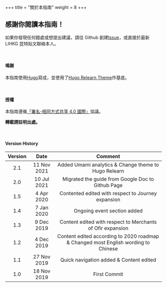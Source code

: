 +++
title = "關於本指南"
weight = 8
+++

## 感謝你閱讀本指南！

如果你發現任何錯處或想提出建議，請往 Github 創建[Issue](https://github.com/regunakyle/lihkg-gwent-guide/issues)，或直接於最新 LIHKG 昆特貼文聯絡本人。

&nbsp;

#### 鳴謝

本指南使用[Hugo](https://github.com/gohugoio/hugo)寫成，並使用了[Hugo Relearn Theme](https://github.com/McShelby/hugo-theme-relearn)作基底。

&nbsp;

#### 授權

本指南遵循[「署名-相同方式共享 4.0 國際」](https://choosealicense.com/licenses/cc-by-sa-4.0/)協議。

**轉載請註明出處。**

&nbsp;

#### Version History

| Version |    Date     |                                      Comment                                       |
| :-----: | :---------: | :--------------------------------------------------------------------------------: |
|   2.1   | 11 Nov 2021 |                Added Umami analytics & Change theme to Hugo Relearn                |
|   2.0   | 10 Jul 2021 |                 Migrated the guide from Google Doc to Github Page                  |
|   1.5   | 4 Apr 2020  |                 Contented edited with respect to Journey expansion                 |
|   1.4   | 7 Jan 2020  |                            Ongoing event section added                             |
|   1.3   | 9 Dec 2019  |             Content edited with respect to Merchants of Ofir expansion             |
|   1.2   | 4 Dec 2019  | Content edited according to 2020 roadmap & Changed most English wording to Chinese |
|   1.1   | 27 Nov 2019 |                      Quick navigation added & Content edited                       |
|   1.0   | 18 Nov 2019 |                                    First Commit                                    |

